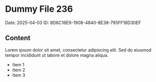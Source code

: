 # Dummy File 236

Date: 2025-04-03
ID: 8D6C16E9-1908-4840-8E38-795FF16D30EF

## Content

Lorem ipsum dolor sit amet, consectetur adipiscing elit.
Sed do eiusmod tempor incididunt ut labore et dolore magna aliqua.

* Item 1
* Item 2
* Item 3

